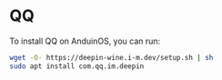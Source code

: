 # QQ

To install QQ on AnduinOS, you can run:

```bash
wget -O- https://deepin-wine.i-m.dev/setup.sh | sh
sudo apt install com.qq.im.deepin
```